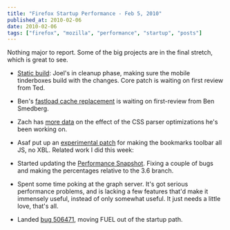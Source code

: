 ```yaml
---
title: "Firefox Startup Performance - Feb 5, 2010"
published_at: 2010-02-06
date: 2010-02-06
tags: ["firefox", "mozilla", "performance", "startup", "posts"]
---
```

Nothing major to report. Some of the big projects are in the final stretch, which is great to see.

*   [Static build](https://bugzilla.mozilla.org/show_bug.cgi?id=525013): Joel's in cleanup phase, making sure the mobile tinderboxes build with the changes. Core patch is waiting on first review from Ted.
*   Ben's [fastload cache replacement](https://bugzilla.mozilla.org/show_bug.cgi?id=520309) is waiting on first-review from Ben Smedberg.
*   Zach has [more data](https://bugzilla.mozilla.org/show_bug.cgi?id=513149\#c22) on the effect of the CSS parser optimizations he's been working on.
*   Asaf put up an [experimental patch](https://bugzilla.mozilla.org/show_bug.cgi?id=528884) for making the bookmarks toolbar all JS, no XBL.
Related work I did this week:

*   Started updating the [Performance Snapshot](http://graphs.mozilla.org/dashboard/snapshot/). Fixing a couple of bugs and making the percentages relative to the 3.6 branch.
*   Spent some time poking at the graph server. It's got serious performance problems, and is lacking a few features that'd make it immensely useful, instead of only somewhat useful. It just needs a little love, that's all.
*   Landed [bug  506471](https://bugzilla.mozilla.org/show_bug.cgi?id=506471), moving FUEL out of the startup path.